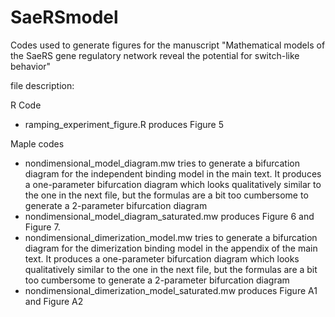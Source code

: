 # SaeRSmodel
Codes used to generate figures for the manuscript "Mathematical models of the SaeRS gene regulatory network reveal the potential for switch-like behavior"

file description:

R Code
- ramping_experiment_figure.R produces Figure 5

  
Maple codes
- nondimensional_model_diagram.mw tries to generate a bifurcation diagram for the independent binding model in the main text. It produces a one-parameter bifurcation diagram which looks qualitatively similar to the one in the next file, but the formulas are a bit too cumbersome to generate a 2-parameter bifurcation diagram
- nondimensional_model_diagram_saturated.mw produces Figure 6 and Figure 7.
- nondimensional_dimerization_model.mw tries to generate a bifurcation diagram for the dimerization binding model in the appendix of the main text. It produces a one-parameter bifurcation diagram which looks qualitatively similar to the one in the next file, but the formulas are a bit too cumbersome to generate a 2-parameter bifurcation diagram
- nondimensional_dimerization_model_saturated.mw produces Figure A1 and Figure A2

